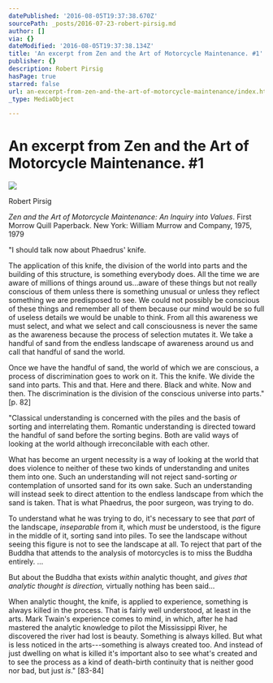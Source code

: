 ```yaml
---
datePublished: '2016-08-05T19:37:38.670Z'
sourcePath: _posts/2016-07-23-robert-pirsig.md
author: []
via: {}
dateModified: '2016-08-05T19:37:38.134Z'
title: 'An excerpt from Zen and the Art of Motorcycle Maintenance. #1'
publisher: {}
description: Robert Pirsig
hasPage: true
starred: false
url: an-excerpt-from-zen-and-the-art-of-motorcycle-maintenance/index.html
_type: MediaObject

---
```

# An excerpt from Zen and the Art of Motorcycle Maintenance. \#1
![](https://the-grid-user-content.s3-us-west-2.amazonaws.com/590f0bc3-9120-4000-810b-f6b37c806a5d.jpg)

Robert Pirsig

_Zen and the Art of Motorcycle Maintenance: An Inquiry into Values_. First Morrow Quill Paperback. New York: William Murrow and Company, 1975, 1979

"I should talk now about Phaedrus' knife.

The application of this knife, the division of the world into parts and the building of this structure, is something everybody does. All the time we are aware of millions of things around us...aware of these things but not really conscious of them unless there is something unusual or unless they reflect something we are predisposed to see. We could not possibly be conscious of these things and remember all of them because our mind would be so full of useless details we would be unable to think. From all this awareness we must select, and what we select and call consciousness is never the same as the awareness because the process of selection mutates it. We take a handful of sand from the endless landscape of awareness around us and call that handful of sand the world.

Once we have the handful of sand, the world of which we are conscious, a process of discrimination goes to work on it. This the knife. We divide the sand into parts. This and that. Here and there. Black and white. Now and then. The discrimination is the division of the conscious universe into parts." \[p. 82\]

"Classical understanding is concerned with the piles and the basis of sorting and interrelating them. Romantic understanding is directed toward the handful of sand before the sorting begins. Both are valid ways of looking at the world although irreconcilable with each other.

What has become an urgent necessity is a way of looking at the world that does violence to neither of these two kinds of understanding and unites them into one. Such an understanding will not reject sand-sorting _or_ contemplation of unsorted sand for its own sake. Such an understanding will instead seek to direct attention to the endless landscape from which the sand is taken. That is what Phaedrus, the poor surgeon, was trying to do.

To understand what he was trying to do, it's necessary to see that _part_ of the landscape, _inseparable_ from it, which _must_ be understood, is the figure in the middle of it, sorting sand into piles. To see the landscape without seeing this figure is not to see the landscape at all. To reject that part of the Buddha that attends to the analysis of motorcycles is to miss the Buddha entirely. ...

But about the Buddha that exists _within_ analytic thought, and _gives that analytic thought is direction,_ virtually nothing has been said...

When analytic thought, the knife, is applied to experience, something is always killed in the process. That is fairly well understood, at least in the arts. Mark Twain's experience comes to mind, in which, after he had mastered the analytic knowledge to pilot the Mississippi River, he discovered the river had lost is beauty. Something is always killed. But what is less noticed in the arts---something is always created too. And instead of just dwelling on what is killed it's important also to see what's created and to see the process as a kind of death-birth continuity that is neither good nor bad, but just _is_." \[83-84\]